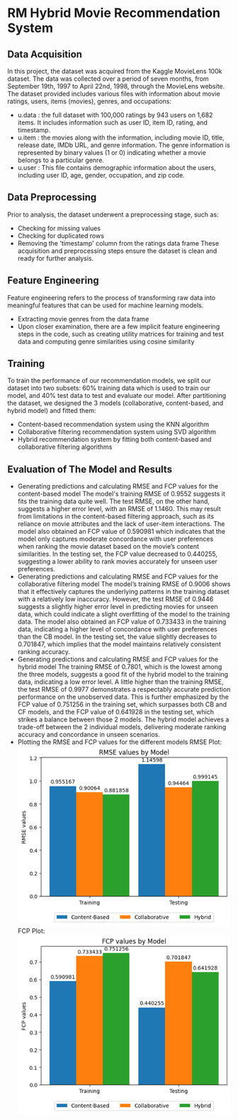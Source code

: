 # RM Hybrid Movie Recommendation System
## Data Acquisition
In this project, the dataset was acquired from the Kaggle MovieLens 100k dataset.  The data was collected over a period of seven months, from September 19th, 1997 to April 22nd, 1998, through the MovieLens website. The dataset provided includes various files with information about movie ratings, users, items (movies), genres, and occupations:
- u.data : the full dataset with 100,000 ratings by 943 users on 1,682 items. It includes information such as user ID, item ID, rating, and timestamp.
- u.item : the movies along with the information, including movie ID, title, release date, IMDb URL, and genre information. The genre information is represented by binary values (1 or 0) indicating whether a movie belongs to a particular genre.
- u.user : This file contains demographic information about the users, including user ID, age, gender, occupation, and zip code.

## Data Preprocessing
Prior to analysis, the dataset underwent a preprocessing stage, such as:
- Checking for missing values
- Checking for duplicated rows 
- Removing the 'timestamp' column from the ratings data frame 
These acquisition and preprocessing steps ensure the dataset is clean and ready for further analysis.

## Feature Engineering
Feature engineering refers to the process of transforming raw data into meaningful features that can be used for machine learning models. 
- Extracting movie genres from the data frame
- Upon closer examination, there are a few implicit feature engineering steps in the code, such as creating utility matrices for training and test data and computing genre similarities using cosine similarity 

## Training
To train the performance of our recommendation models, we split our dataset into two subsets: 60% training data which is used to train our model, and 40% test data to test and evaluate our model. After partitioning the dataset, we designed the 3 models (collaborative, content-based, and hybrid model) and fitted them:
- Content-based recommendation system using the KNN algorithm 
- Collaborative filtering recommendation system using SVD algorithm 
- Hybrid recommendation system by fitting both content-based and collaborative filtering algorithms 

## Evaluation of The Model and Results
- Generating predictions and calculating RMSE and FCP values for the content-based model
  The model's training RMSE of 0.9552 suggests it fits the training data quite well. The test RMSE, on the other hand, suggests a higher error level, with an RMSE of 1.1460. This may result from limitations in the content-based filtering approach, such as its reliance on movie attributes and the lack of user-item interactions. The model also obtained an FCP value of 0.590981 which indicates that the model only captures moderate concordance with user preferences when ranking the movie dataset based on the movie’s content similarities. In the testing set, the FCP value decreased to 0.440255, suggesting a lower ability to rank movies accurately for unseen user preferences.
- Generating predictions and calculating RMSE and FCP values for the collaborative filtering model
  The model’s training RMSE of 0.9006 shows that it effectively captures the underlying patterns in the training dataset with a relatively low inaccuracy. However, the test RMSE of 0.9446 suggests a slightly higher error level in predicting movies for unseen data, which could indicate a slight overfitting of the model to the training data. The model also obtained an FCP value of 0.733433 in the training data, indicating a higher level of concordance with user preferences than the CB model. In the testing set, the value slightly decreases to 0.701847, which implies that the model maintains relatively consistent ranking accuracy.
- Generating predictions and calculating RMSE and FCP values for the hybrid model
  The training RMSE of 0.7801, which is the lowest among the three models, suggests a good fit of the hybrid model to the training data, indicating a low error level. A little higher than the training RMSE, the test RMSE of 0.9977 demonstrates a respectably accurate prediction performance on the unobserved data. This is further emphasized by the FCP value of 0.751256 in the training set, which surpasses both CB and CF models, and the FCP value of 0.641928 in the testing set, which strikes a balance between those 2 models. The hybrid model achieves a trade-off between the 2 individual models, delivering moderate ranking accuracy and concordance in unseen scenarios.
- Plotting the RMSE and FCP values for the different models
  RMSE Plot:
  ![RMSE Values by Models](https://github.com/esv0311/RM_HybridRS/blob/main/RMSEmodels.png?raw=true)
  FCP Plot:
  ![FCP Values by Models](https://github.com/esv0311/RM_HybridRS/blob/main/FCPmodels.png?raw=true)
